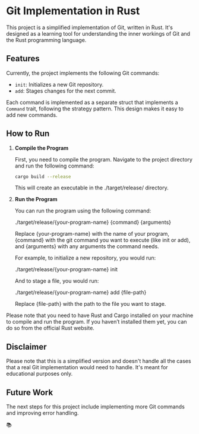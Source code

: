 # Git Implementation in Rust

This project is a simplified implementation of Git, written in Rust. It's designed as a learning tool for understanding the inner workings of Git and the Rust programming language.

## Features

Currently, the project implements the following Git commands:

- `init`: Initializes a new Git repository.
- `add`: Stages changes for the next commit.

Each command is implemented as a separate struct that implements a `Command` trait, following the strategy pattern. This design makes it easy to add new commands.

## How to Run

1. **Compile the Program**

    First, you need to compile the program. Navigate to the project directory and run the following command:

    ```bash
    cargo build --release
    ```

    This will create an executable in the ./target/release/ directory.

2. **Run the Program**

    You can run the program using the following command:

    ./target/release/{your-program-name} {command} {arguments}

    Replace {your-program-name} with the name of your program, {command} with the git command you want to execute (like init or add), and {arguments} with any arguments the command needs.

    For example, to initialize a new repository, you would run:

    ./target/release/{your-program-name} init

    And to stage a file, you would run:

    ./target/release/{your-program-name} add {file-path}

    Replace {file-path} with the path to the file you want to stage.

Please note that you need to have Rust and Cargo installed on your machine to compile and run the program. If you haven’t installed them yet, you can do so from the official Rust website.

## Disclaimer

Please note that this is a simplified version and doesn't handle all the cases that a real Git implementation would need to handle. It's meant for educational purposes only.

## Future Work

The next steps for this project include implementing more Git commands and improving error handling.

📚
